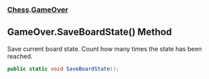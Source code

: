 ### [Chess](Chess.md 'Chess').[GameOver](Chess.GameOver.md 'Chess.GameOver')

## GameOver.SaveBoardState() Method

Save current board state. Count how many times the state has been reached.

```csharp
public static void SaveBoardState();
```